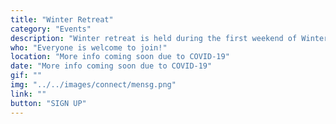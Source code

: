 ```yaml
---
title: "Winter Retreat"
category: "Events"
description: "Winter retreat is held during the first weekend of Winter quarter (Friday night - Sunday afternoon) where we get to spend time in solitude, MOI-ing with new people, and building up relationships with brothers and sisters through spending time with each other. Retreat is a time where we can get away from our distractions, whether it be friends, family, school, etc. and truly spend time with God."
who: "Everyone is welcome to join!"
location: "More info coming soon due to COVID-19"
date: "More info coming soon due to COVID-19"
gif: ""
img: "../../images/connect/mensg.png"
link: ""
button: "SIGN UP"
---
```

